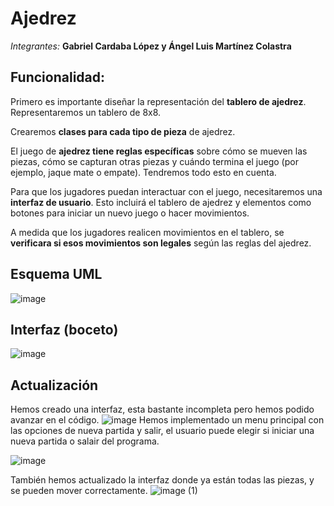 # Ajedrez

*Integrantes:*
**Gabriel Cardaba López y Ángel Luis Martínez Colastra**

## Funcionalidad:

Primero es importante diseñar la representación del **tablero de ajedrez**. Representaremos un tablero de 8x8.

Crearemos **clases para cada tipo de pieza** de ajedrez.

El juego de **ajedrez tiene reglas específicas** sobre cómo se mueven las piezas, cómo se capturan otras piezas y cuándo termina el juego (por ejemplo, jaque mate o empate). Tendremos todo esto en cuenta. 

Para que los jugadores puedan interactuar con el juego, necesitaremos una **interfaz de usuario**. Esto incluirá el tablero de ajedrez y elementos como botones para iniciar un nuevo juego o hacer movimientos. 

A medida que los jugadores realicen movimientos en el tablero, se **verificara si esos movimientos son legales** según las reglas del ajedrez.  

## Esquema UML

![image](https://github.com/angelmartzz/Ajedrez/assets/144675850/934246b3-a84b-4658-9316-7ea342282789)






## Interfaz (boceto) 

![image](https://github.com/angelmartzz/Ajedrez/assets/144675850/172b9497-8ffb-49de-b062-9e086e8d9c69)

## Actualización

Hemos creado una interfaz, esta bastante incompleta pero hemos podido avanzar en el código.
![image](https://github.com/angelmartzz/Ajedrez/assets/144675850/ed3d4795-fb3d-40fc-9536-5a0a707c102d)
Hemos implementado un menu principal con las opciones de nueva partida y salir, el usuario puede elegir si iniciar una nueva partida o salair del programa.

![image](https://github.com/angelmartzz/Ajedrez/assets/144675850/2580e54e-23c3-4b4c-9151-95da9ac4005f)

También hemos actualizado la interfaz donde ya están todas las piezas, y se pueden mover correctamente.
![image (1)](https://github.com/angelmartzz/Ajedrez/assets/144675850/8233d311-40e0-42c1-b1c3-a82b8fb773b2)



